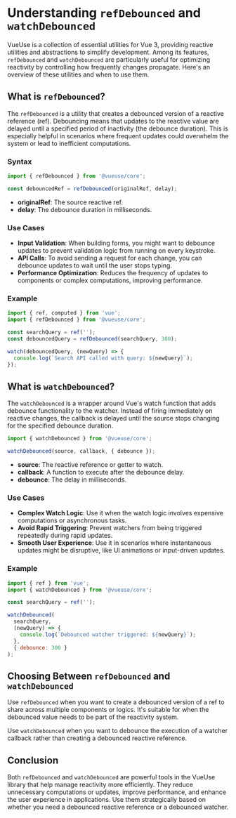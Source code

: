 # Understanding `refDebounced` and `watchDebounced`

VueUse is a collection of essential utilities for Vue 3, providing reactive utilities and abstractions to simplify development. Among its features, `refDebounced` and `watchDebounced` are particularly useful for optimizing reactivity by controlling how frequently changes propagate. Here's an overview of these utilities and when to use them.

## What is `refDebounced`?

The `refDebounced` is a utility that creates a debounced version of a reactive reference (ref). Debouncing means that updates to the reactive value are delayed until a specified period of inactivity (the debounce duration). This is especially helpful in scenarios where frequent updates could overwhelm the system or lead to inefficient computations.

### Syntax

```js
import { refDebounced } from '@vueuse/core';

const debouncedRef = refDebounced(originalRef, delay);
```

- **originalRef**: The source reactive ref.
- **delay**: The debounce duration in milliseconds.

### Use Cases

- **Input Validation**: When building forms, you might want to debounce updates to prevent validation logic from running on every keystroke.
- **API Calls**: To avoid sending a request for each change, you can debounce updates to wait until the user stops typing.
- **Performance Optimization**: Reduces the frequency of updates to components or complex computations, improving performance.

### Example

```js
import { ref, computed } from 'vue';
import { refDebounced } from '@vueuse/core';

const searchQuery = ref('');
const debouncedQuery = refDebounced(searchQuery, 300);

watch(debouncedQuery, (newQuery) => {
  console.log(`Search API called with query: ${newQuery}`);
});
```

## What is `watchDebounced`?

The `watchDebounced` is a wrapper around Vue's watch function that adds debounce functionality to the watcher. Instead of firing immediately on reactive changes, the callback is delayed until the source stops changing for the specified debounce duration.

```js
import { watchDebounced } from '@vueuse/core';

watchDebounced(source, callback, { debounce });
```

- **source**: The reactive reference or getter to watch.
- **callback**: A function to execute after the debounce delay.
- **debounce**: The delay in milliseconds.

### Use Cases

- **Complex Watch Logic**: Use it when the watch logic involves expensive computations or asynchronous tasks.
- **Avoid Rapid Triggering**: Prevent watchers from being triggered repeatedly during rapid updates.
- **Smooth User Experience**: Use it in scenarios where instantaneous updates might be disruptive, like UI animations or input-driven updates.

### Example

```js
import { ref } from 'vue';
import { watchDebounced } from '@vueuse/core';

const searchQuery = ref('');

watchDebounced(
  searchQuery,
  (newQuery) => {
    console.log(`Debounced watcher triggered: ${newQuery}`);
  },
  { debounce: 300 }
);
```

## Choosing Between `refDebounced` and `watchDebounced`

Use `refDebounced` when you want to create a debounced version of a ref to share across multiple components or logics. It's suitable for when the debounced value needs to be part of the reactivity system.

Use `watchDebounced` when you want to debounce the execution of a watcher callback rather than creating a debounced reactive reference.

## Conclusion

Both `refDebounced` and `watchDebounced` are powerful tools in the VueUse library that help manage reactivity more efficiently. They reduce unnecessary computations or updates, improve performance, and enhance the user experience in applications. Use them strategically based on whether you need a debounced reactive reference or a debounced watcher.
